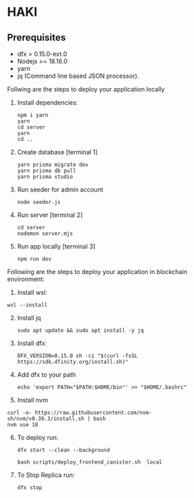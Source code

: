 # HAKI 

## Prerequisites

- dfx > 0.15.0-ext.0
- Nodejs >= 18.16.0
- yarn
- jq (Command line based JSON processor).
    
Follwing are the steps to deploy your application locally

1. Install dependencies:

    `npm i yarn`
   <br>
    `yarn`
   <br>
    `cd server`
   <br>
   `yarn`
   <br>
   `cd ..`

2. Create database [terminal 1]

    `yarn prisma migrate dev`
    <br>
    `yarn prisma db pull`
    <br>
    `yarn prisma studio`

3. Run seeder for admin account

    `node seeder.js`

4. Run server [terminal 2]

    `cd server`
    <br>
    `nodemon server.mjs`
    
5. Run app locally [terminal 3]

    `npm run dev`

Following are the steps to deploy your application in blockchain environment:

1. Install wsl:

`wsl --install`

2. Install jq

    `sudo apt update && sudo apt install -y jq`
   
3. Install dfx:

   `DFX_VERSION=0.15.0 sh -ci "$(curl -fsSL https://sdk.dfinity.org/install.sh)"`

4. Add dfx to your path

   `echo 'export PATH="$PATH:$HOME/bin"' >> "$HOME/.bashrc"`
   
5. Install nvm

```curl -o- https://raw.githubusercontent.com/nvm-sh/nvm/v0.39.3/install.sh | bash```
<br>
`nvm use 18`


6. To deploy run:
    
    `dfx start --clean --background`
    
    `bash scripts/deploy_frontend_canister.sh  local`

7. To Stop Replica run:
    
    `dfx stop`


